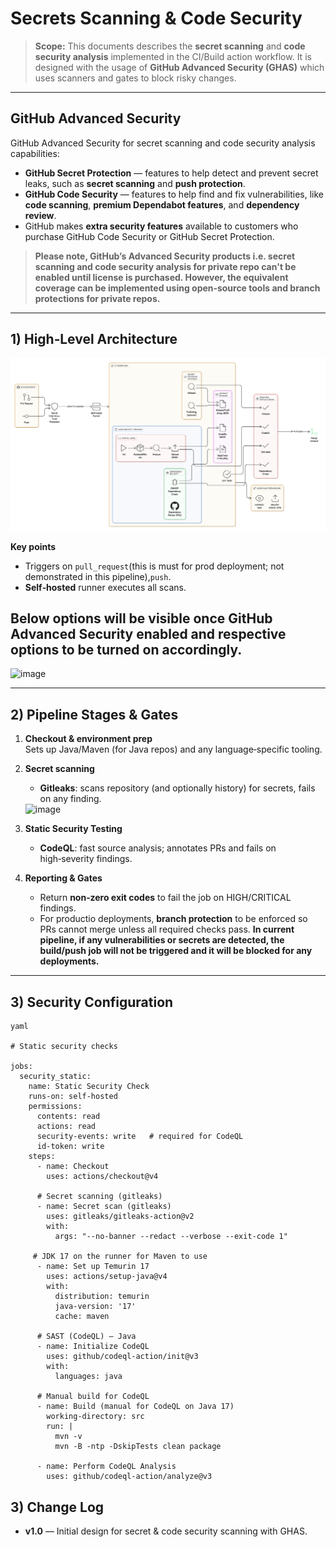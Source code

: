 # Secrets Scanning & Code Security

> **Scope:** This documents describes the **secret scanning** and **code security analysis** implemented in the CI/Build action workflow. It is designed with the usage of **GitHub Advanced Security (GHAS)** which uses scanners and gates to block risky changes.

---

## GitHub Advanced Security

GitHub Advanced Security for secret scanning and code security analysis capabilities:

- **GitHub Secret Protection** — features to help detect and prevent secret leaks, such as **secret scanning** and **push protection**.
- **GitHub Code Security** — features to help find and fix vulnerabilities, like **code scanning**, **premium Dependabot features**, and **dependency review**.
- GitHub makes **extra security features** available to customers who purchase GitHub Code Security or GitHub Secret Protection.

> **Please note, GitHub’s Advanced Security products i.e. secret scanning and code security analysis for private repo can't be enabled until license is purchased. However, the equivalent coverage can be implemented using open‑source tools and branch protections for private repos.**

---

## 1) High‑Level Architecture

![HLD Shift Left Security](shift-left-security.png "CI/CD Security ")

**Key points**
- Triggers on `pull_request`(this is must for prod deployment; not demonstrated in this pipeline),`push`.
- **Self‑hosted** runner executes all scans.

## Below options will be visible once GitHub Advanced Security enabled and respective options to be turned on accordingly.


<img width="810" height="740" alt="image" src="https://github.com/user-attachments/assets/18f21a43-9bf6-425a-8d70-28b75cd74e0a" />


---

## 2) Pipeline Stages & Gates

1) **Checkout & environment prep**  
   Sets up Java/Maven (for Java repos) and any language‑specific tooling.

2) **Secret scanning**
 
   - **Gitleaks**: scans repository (and optionally history) for secrets, fails on any finding. 
  
   <img width="956" height="740" alt="image" src="https://github.com/user-attachments/assets/9c9237f3-bd8f-4ede-a473-ccecb7778795" />


4) **Static Security Testing**  
   - **CodeQL**: fast source analysis; annotates PRs and fails on high‑severity findings.

5) **Reporting & Gates**  
   - Return **non‑zero exit codes** to fail the job on HIGH/CRITICAL findings.  
   - For productio  deployments, **branch protection** to be enforced so PRs cannot merge unless all required checks pass. **In current pipeline, if any vulnerabilities or secrets are detected, the build/push job will not be triggered and it will be blocked for any deployments.**

---

## 3) Security Configuration

```
yaml

# Static security checks

jobs:
  security_static:
    name: Static Security Check
    runs-on: self-hosted
    permissions:
      contents: read
      actions: read
      security-events: write   # required for CodeQL
      id-token: write
    steps:
      - name: Checkout
        uses: actions/checkout@v4

      # Secret scanning (gitleaks)
      - name: Secret scan (gitleaks)
        uses: gitleaks/gitleaks-action@v2
        with:
          args: "--no-banner --redact --verbose --exit-code 1"
      
     # JDK 17 on the runner for Maven to use
      - name: Set up Temurin 17
        uses: actions/setup-java@v4
        with:
          distribution: temurin
          java-version: '17'
          cache: maven

      # SAST (CodeQL) — Java
      - name: Initialize CodeQL
        uses: github/codeql-action/init@v3
        with:
          languages: java

      # Manual build for CodeQL
      - name: Build (manual for CodeQL on Java 17)
        working-directory: src
        run: |
          mvn -v
          mvn -B -ntp -DskipTests clean package

      - name: Perform CodeQL Analysis
        uses: github/codeql-action/analyze@v3
```


## 3) Change Log
- **v1.0** — Initial design for secret & code security scanning with GHAS.
